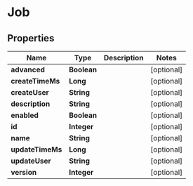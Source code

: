 # Job

## Properties
Name | Type | Description | Notes
------------ | ------------- | ------------- | -------------
**advanced** | **Boolean** |  |  [optional]
**createTimeMs** | **Long** |  |  [optional]
**createUser** | **String** |  |  [optional]
**description** | **String** |  |  [optional]
**enabled** | **Boolean** |  |  [optional]
**id** | **Integer** |  |  [optional]
**name** | **String** |  |  [optional]
**updateTimeMs** | **Long** |  |  [optional]
**updateUser** | **String** |  |  [optional]
**version** | **Integer** |  |  [optional]
